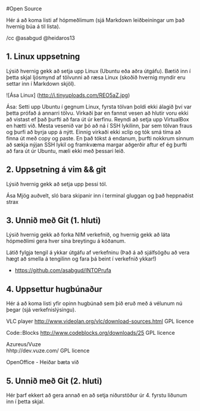 #Open Source

Hér á að koma listi af hópmeðlimum (sjá Markdown leiðbeiningar um það hvernig búa á til lista).

/cc @asabgud @heidaros13

## 1. Linux uppsetning
Lýsið hvernig gekk að setja upp Linux (Ubuntu eða aðra útgáfu). Bætið inn í þetta skjal ljósmynd af tölvunni að ræsa Linux (skoðið hvernig myndir eru settar inn í Markdown skjöl).

![Ása Linux] (http://i.tinyuploads.com/REO5aZ.jpg)


Ása: Setti upp Ubuntu í gegnum Linux, fyrsta tölvan þoldi ekki álagið því var þetta prófað á annarri tölvu. Virkaði þar en fannst vesen að hlutir voru ekki að vistast ef það þurfti að fara út úr kerfinu. Reyndi að setja upp VirtualBox en hætti við. Mesta vesenið var þó að ná í SSH lykilinn, þar sem tölvan fraus og þurfi að byrja upp á nýtt. Einnig virkaði ekki xclip og tók smá tíma að finna út með copy og paste. En það tókst á endanum, þurfti nokkrum sinnum að sækja nýjan SSH lykil og framkvæma margar aðgerðir aftur ef ég þurfti að fara út úr Ubuntu, mæli ekki með þessari leið. 


## 2. Uppsetning á vim && git

Lýsið hvernig gekk að setja upp þessi tól.

Ása
Mjög auðvelt, sló bara skipanir inn í terminal gluggan og það heppnaðist strax 


## 3. Unnið með Git (1. hluti)

Lýsið hvernig gekk að forka NIM verkefnið, og hvernig gekk að láta hópmeðlimi gera hver sína breytingu á kóðanum.

Látið fylgja tengil á ykkar útgáfu af verkefninu (Það á að sjálfsögðu að vera hægt að smella á tengilinn og fara þá beint í verkefnið ykkar!)

* https://github.com/asabgud/INTOPrufa

## 4. Uppsettur hugbúnaður

Hér á að koma listi yfir opinn hugbúnað sem þið eruð með á vélunum nú þegar (sjá verkefnislýsingu).

VLC player
http://www.videolan.org/vlc/download-sources.html 
GPL licence

Code::Blocks 
http://www.codeblocks.org/downloads/25 
GPL licence

Azureus/Vuze	
hhtp://dev.vuze.com/
GPL licence

OpenOffice - Heiðar bæta við

## 5. Unnið með Git (2. hluti)

Hér þarf ekkert að gera annað en að setja niðurstöður úr 4. fyrstu liðunum inn í þetta skjal.
